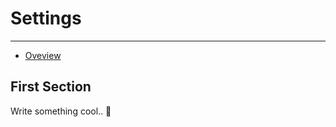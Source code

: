 # Settings

---

- [Oveview](#overview)

<a name="overview"></a>
## First Section

Write something cool.. 🦊
